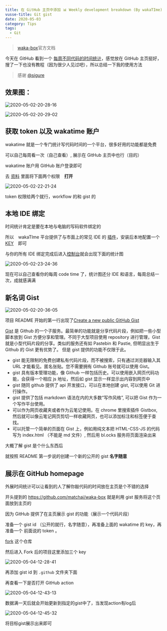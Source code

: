 ```yaml
---
title: 在 GitHub 主页中添加 📊 Weekly development breakdown (By wakaTIme)
vusse-title: Git gist
date: 2020-05-03
category: Tips
tags:
  - Git
---
```


> [waka-box](https://github.com/matchai/waka-box)官方文档

<!-- more -->

今天在 GitHub 看到一个 [每周不同代码的时间统计](https://github.com/matchai/waka-box)，感觉放在 GitHub 主页挺好，搜了一下也没有教程（因为很少人见过吧），所以总结一下我的使用方法

>感谢 [@sigure](https://www.sigure.xyz/)

## 效果图：

![2020-05-02-20-28-16](https://raw.githubusercontent.com/fengwei2002/Pictures_02/master/img/2020-05-02-20-28-16.png)

![2020-05-02-20-29-02](https://raw.githubusercontent.com/fengwei2002/Pictures_02/master/img/2020-05-02-20-29-02.png)

## 获取 token 以及 wakatime 账户

wakatime 就是一个专门统计写代码时间的一个平台，很多好用的功能都是免费

可以自己每周看一次（自己查看）, 展示在 GitHub 主页中也行（目的）

wakatime 账户用 GitHub 账户登录即可

去 [资料](https://wakatime.com/settings/profile) 里面将下面两个权限　**打开**

![2020-05-02-22-21-24](https://raw.githubusercontent.com/fengwei2002/Pictures_02/master/img/2020-05-02-22-21-24.png)

token 权限给两个就行，workflow 的和 gist 的

## 本地 IDE 绑定

时间统计肯定是要在本地与电脑的写码软件绑定的

所以　wakaTIme 平台提供了与市面上的常见 IDE 的 [插件](https://wakatime.com/plugins)，安装后本地配置一个　[KEY](https://wakatime.com/settings/api-key)　即可

与你的所有 IDE 绑定完成后进入[控制台](https://wakatime.com/dashboard)就会出现下面的统计图

![2020-05-02-23-24-36](https://raw.githubusercontent.com/fengwei2002/Pictures_02/master/img/2020-05-02-23-24-36.png)

现在可以自己查看你的每周 code time 了，统计图还分 IDE 和语言，每周总结一次，成就感满满

## 新名词 Gist

![2020-05-02-20-36-05](https://raw.githubusercontent.com/fengwei2002/Pictures_02/master/img/2020-05-02-20-36-05.png)

项目 README 开始的第一行出现了[Create a new public GitHub Gist](https://gist.github.com/)

[Gist](https://gist.github.com/) 是 Github 的一个子服务。最简单的功能就是分享代码片段，例如把一些小型脚本放到 Gist 方便分享和管理。不同于大型项目使用 repository 进行管理，Gist 就是小型代码片段的分享。类似的服务还有如 Pastebin 和 Pastie, 但明显出生于 Github 的 Gist 更有优势了。
但是 gist 提供的功能不仅限于此。

- gist 能无限制的免费创建私有代码片段，而不被搜索，只有通过浏览器输入其 URL 才能看见。匿名张贴。您不需要拥有 Github 账号就可以使用 Gist。
- gist 具有版本管理功能，像 Github 一样包括历史。可以使用嵌入网页代码功能，会获得一个相应 js 地址，然后如 gist 显示一样显示出内容到网页中
- gist 随同 github 提供了 api 开发接口，可以在本地创建 gist, 可以使用 Git 进行操作。
- gist 提供了包括 markdown 语法在内的大多数“写作风格”, 可以把 Gist 作为一个写作平台使用。
- 可以作为网页收藏夹或者作为云笔记使用。在 chrome 里搜索插件 Gistbox, 然后就可以像云笔记网页剪切一样收藏网页，也可以添加标注和标签便于查找。
- 可以托管一个简单的页面在 Gist 上，例如用纯文本把 HTML-CSS-JS 的代码写为 index.html （不能是 md 文件）, 然后用 bl.ocks 服务将页面渲染出来

大概了解 gist 是个什么东西后

就按照 README 第一步说的创建一个新的公开的 gist  **名字随意**

## 展示在 GitHub homepage

外展时间统计可以让看到的人了解你敲代码的时间放在主页是个不错的选择

开头提到的 https://github.com/matchai/waka-box 就是利用 gist 服务将这个页面放到主页的

因为 GitHub 提供了在主页展示 gist 的功能（展示一个代码片段）

准备一个 gist id （公开的就行，名字随意），再准备上面的 wakatime 的 key，再准备一个 前面说的 token 。

[fork](https://github.com/fengwei2002/wakatime-box) 这个仓库

然后进入 Fork 后的项目这里添加三个 key

![2020-05-04-12-28-41](https://raw.githubusercontent.com/fengwei2002/Pictures_02/master/img/2020-05-04-12-28-41.png)

再添加 gist id 到 `.github` 文件夹下面

再查看一下是否打开 GitHub action

![2020-05-04-12-43-13](https://raw.githubusercontent.com/fengwei2002/Pictures_02/master/img/2020-05-04-12-43-13.png)


数据满一天后就会开始更新到指定的gist中了，当发现action有log后

![2020-05-04-12-45-32](https://raw.githubusercontent.com/fengwei2002/Pictures_02/master/img/2020-05-04-12-45-32.png)

将目标gist展示出来即可